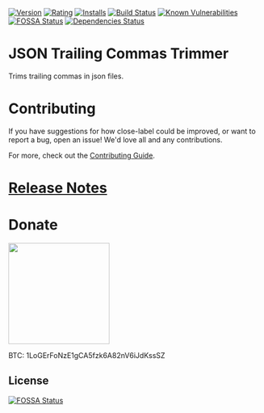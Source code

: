 [![Version](https://vsmarketplacebadge.apphb.com/version-short/logerfo.json-trimmer.svg)](https://marketplace.visualstudio.com/items?itemName=logerfo.json-trimmer)
[![Rating](https://vsmarketplacebadge.apphb.com/rating-short/logerfo.json-trimmer.svg)](https://marketplace.visualstudio.com/items?itemName=logerfo.json-trimmer)
[![Installs](https://vsmarketplacebadge.apphb.com/installs/logerfo.json-trimmer.svg)](https://marketplace.visualstudio.com/items?itemName=logerfo.json-trimmer)
[![Build Status](https://travis-ci.org/Logerfo/json-trimmer.svg?branch=master)](https://travis-ci.org/Logerfo/json-trimmer)
[![Known Vulnerabilities](https://snyk.io/test/github/logerfo/json-trimmer/badge.svg)](https://snyk.io/test/github/logerfo/json-trimmer)
[![FOSSA Status](https://app.fossa.io/api/projects/git%2Bgithub.com%2FLogerfo%2Fjson-trimmer.svg?type=shield)](https://app.fossa.io/projects/git%2Bgithub.com%2FLogerfo%2Fjson-trimmer?ref=badge_shield)
[![Dependencies Status](https://david-dm.org/logerfo/json-trimmer/dev-status.svg)](https://david-dm.org/logerfo/json-trimmer?type=dev)

# JSON Trailing Commas Trimmer

Trims trailing commas in json files.

# Contributing

If you have suggestions for how close-label could be improved, or want to report a bug, open an issue! We'd love all and any contributions.

For more, check out the [Contributing Guide](CONTRIBUTING.md).

# [Release Notes](CHANGELOG.md)

# Donate

<img src="https://i.imgur.com/ndlBtuX.png" width="200">

BTC: 1LoGErFoNzE1gCA5fzk6A82nV6iJdKssSZ


## License
[![FOSSA Status](https://app.fossa.io/api/projects/git%2Bgithub.com%2FLogerfo%2Fjson-trimmer.svg?type=large)](https://app.fossa.io/projects/git%2Bgithub.com%2FLogerfo%2Fjson-trimmer?ref=badge_large)
